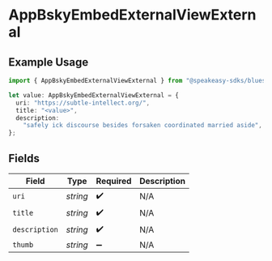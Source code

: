 # AppBskyEmbedExternalViewExternal

## Example Usage

```typescript
import { AppBskyEmbedExternalViewExternal } from "@speakeasy-sdks/bluesky/models/components";

let value: AppBskyEmbedExternalViewExternal = {
  uri: "https://subtle-intellect.org/",
  title: "<value>",
  description:
    "safely ick discourse besides forsaken coordinated married aside",
};
```

## Fields

| Field              | Type               | Required           | Description        |
| ------------------ | ------------------ | ------------------ | ------------------ |
| `uri`              | *string*           | :heavy_check_mark: | N/A                |
| `title`            | *string*           | :heavy_check_mark: | N/A                |
| `description`      | *string*           | :heavy_check_mark: | N/A                |
| `thumb`            | *string*           | :heavy_minus_sign: | N/A                |